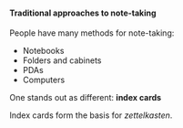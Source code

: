 #### Traditional approaches  to note-taking

People have many methods for note-taking: 

- Notebooks
- Folders and cabinets
- PDAs
- Computers

One stands out as different: **index cards**

Index cards form the basis for _zettelkasten_.